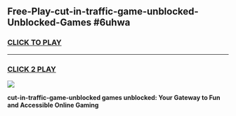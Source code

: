 
## Free-Play-cut-in-traffic-game-unblocked-Unblocked-Games #6uhwa
<h3>
<a href="https://news.freeplayer.one?title=cut-in-traffic-game-unblocked&ref=8M">CLICK TO PLAY</a></h3>
<hr>

<h3>
<a href="https://news.freeplayer.one?title=cut-in-traffic-game-unblocked&ref=8M">CLICK 2 PLAY</a>
  
</h3>

<a href="https://news.freeplayer.one?title=cut-in-traffic-game-unblocked&ref=8M"><img src="https://clearcache.store/games.png"></a>


**cut-in-traffic-game-unblocked games unblocked: Your Gateway to Fun and Accessible Online Gaming**
